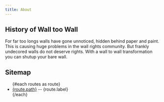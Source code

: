 ```yaml
---
title: About
---
```


<script>
    import {loadRoutes} from '/src/metadata'
  
    const routes = loadRoutes()
</script>

## History of Wall too Wall

For far too longs walls have gone unnoticed, hidden behind paper
and paint. This is causing huge problems in the wall rights community.
But frankly undecored walls do not deserve rights. With a wall to wall
transformation you can shutup your bare wall.

## Sitemap

  <ul>
    {#each routes as route}
      <li>
        <a href={route.path}>{route.path}</a> -- {route.label}
      </li>
    {/each}
  </ul>
